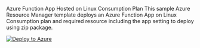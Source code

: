 Azure Function App Hosted on Linux Consumption Plan
This sample Azure Resource Manager template deploys an Azure Function App on Linux Consumption plan and required resource including the app setting to deploy using zip package.

[![Deploy to Azure](https://aka.ms/deploytoazurebutton)](https://portal.azure.com/#create/Microsoft.Template/uri/https%3A%2F%2Fraw.githubusercontent.com%2Fkalalvishal%2FAzureFunction%2Fmain%2Fazuredeploy.json)
